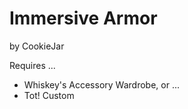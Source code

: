 # Immersive Armor

by CookieJar

Requires ...

- Whiskey's Accessory Wardrobe, or ...
- Tot! Custom
